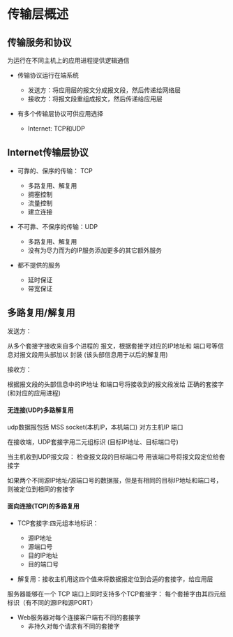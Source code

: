 # 传输层概述

## 传输服务和协议

为运行在不同主机上的应用进程提供逻辑通信

* 传输协议运行在端系统
  * 发送方：将应用层的报文分成报文段，然后传递给网络层
  * 接收方：将报文段重组成报文，然后传递给应用层

* 有多个传输层协议可供应用选择
  * Internet: TCP和UDP

## Internet传输层协议

* 可靠的、保序的传输： TCP
  * 多路复用、解复用
  * 拥塞控制
  * 流量控制
  * 建立连接

* 不可靠、不保序的传输：UDP
  * 多路复用、解复用
  * 没有为尽力而为的IP服务添加更多的其它额外服务

* 都不提供的服务
  * 延时保证
  * 带宽保证


## 多路复用/解复用

发送方：

从多个套接字接收来自多个进程的
报文，根据套接字对应的IP地址和
端口号等信息对报文段用头部加以
封装 (该头部信息用于以后的解复用)

接收方：

根据报文段的头部信息中的IP地址
和端口号将接收到的报文段发给
正确的套接字(和对应的应用进程)

#### 无连接(UDP)多路解复用

udp数据报包括 MSS socket(本机IP，本机端口)  对方主机IP 端口

在接收端，UDP套接字用二元组标识 (目标IP地址、目标端口号)

当主机收到UDP报文段： 
  检查报文段的目标端口号 
  用该端口号将报文段定位给套接字

如果两个不同源IP地址/源端口号的数据报，但是有相同的目标IP地址和端口号，则被定位到相同的套接字


#### 面向连接(TCP)的多路复用

* TCP套接字:四元组本地标识：
  * 源IP地址
  * 源端口号
  * 目的IP地址
  * 目的端口号

* 解复用：接收主机用这四个值来将数据报定位到合适的套接字，给应用层

服务器能够在一个 TCP 端口上同时支持多个TCP套接字：
每个套接字由其四元组标识（有不同的源IP和源PORT）

* Web服务器对每个连接客户端有不同的套接字
  * 非持久对每个请求有不同的套接字